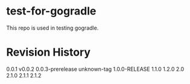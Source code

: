 # test-for-gogradle

This repo is used in testing gogradle.

# Revision History
0.0.1
v0.0.2
0.0.3-prerelease
unknown-tag
1.0.0-RELEASE
1.1.0
1.2.0
2.0
2.1.0
2.1.1
2.1.2
